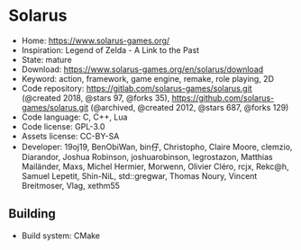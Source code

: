 # Solarus

- Home: https://www.solarus-games.org/
- Inspiration: Legend of Zelda - A Link to the Past
- State: mature
- Download: https://www.solarus-games.org/en/solarus/download
- Keyword: action, framework, game engine, remake, role playing, 2D
- Code repository: https://gitlab.com/solarus-games/solarus.git (@created 2018, @stars 97, @forks 35), https://github.com/solarus-games/solarus.git (@archived, @created 2012, @stars 687, @forks 129)
- Code language: C, C++, Lua
- Code license: GPL-3.0
- Assets license: CC-BY-SA
- Developer: 19oj19, BenObiWan, bin仔, Christopho, Claire Moore, clemzio, Diarandor, Joshua Robinson, joshuarobinson, legrostazon, Matthias Mailänder, Maxs, Michel Hermier, Morwenn, Olivier Cléro, rcjx, Rekc@h, Samuel Lepetit, Shin-NiL, std::gregwar, Thomas Noury, Vincent Breitmoser, Vlag, xethm55

## Building

- Build system: CMake
